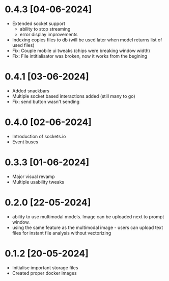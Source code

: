 # 0.4.3 [04-06-2024]

- Extended socket support
    - ability to stop streaming
    - error display improvements
- Indexing copies files to db (will be used later when model returns list of used files)
- Fix: Couple mobile ui tweaks (chips were breaking window width)
- Fix: File intitialisator was broken, now it works from the begining

# 0.4.1 [03-06-2024]

- Added snackbars
- Multiple socket based interactions added (still many to go)
- Fix: send button wasn't sending

# 0.4.0 [02-06-2024]
- Introduction of sockets.io
- Event buses

# 0.3.3 [01-06-2024]

- Major visual revamp
- Multiple usability tweaks

# 0.2.0 [22-05-2024]

- ability to use multimodal models. Image can be uploaded next to prompt window.
- using the same feature as the multimodal image - users can upload text files for instant file analysis without vectorizing

# 0.1.2 [20-05-2024]

- Initialise important storage files
- Created proper docker images
